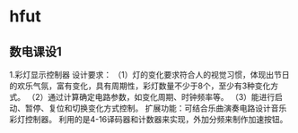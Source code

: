 # hfut
## 数电课设1
1.彩灯显示控制器
设计要求：
（1）灯的变化要求符合人的视觉习惯，体现出节日的欢乐气氛，富有变化，具有周期性，彩灯数量不少于8个，至少有3种变化方式。
（2）通过计算确定电路参数，如变化周期、时钟频率等。
（3）能进行启动、暂停、复位和切换变化方式控制。
扩展功能：可结合乐曲演奏电路设计音乐彩灯控制器。
利用的是4-16译码器和计数器来实现，外加分频来制作加速按钮。

